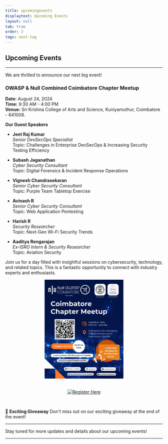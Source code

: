 ```yaml
---
title: upcomingevents
displaytext: Upcoming Events
layout: null
tab: true
order: 3
tags: next-tag
---
```


<h2>Upcoming Events</h2>

<hr>

<p>We are thrilled to announce our next big event!</p>

<h3>OWASP & Null Combined Coimbatore Chapter Meetup</h3>

<p><strong>Date:</strong> August 24, 2024<br>
<strong>Time:</strong> 9:30 AM - 4:00 PM<br>
<strong>Venue:</strong> Sri Krishna College of Arts and Science, Kuniyamuthur, Coimbatore - 641008.</p>

**Our Guest Speakers**

- **Jeet Raj Kumar**  
  *Senior DevSecOps Specialist*  
  Topic: Challenges in Enterprise DevSecOps & Increasing Security Testing Efficiency

- **Subash Jaganathan**  
  *Cyber Security Consultant*  
  Topic: Digital Forensics & Incident Response Operations

- **Vignesh Chandrasekaran**  
  *Senior Cyber Security Consultant*  
  Topic: Purple Team Tabletop Exercise

- **Avinash R**  
  *Senior Cyber Security Consultant*  
  Topic: Web Application Pentesting

- **Harish R**  
  *Security Researcher*  
  Topic: Next-Gen Wi-Fi Security Trends

- **Aaditya Rengarajan**  
  *Ex-ISRO Intern & Security Researcher*  
  Topic: Aviation Security

<p>Join us for a day filled with insightful sessions on cybersecurity, technology, and related topics. This is a fantastic opportunity to connect with industry experts and enthusiasts.</p>

<div style="text-align: center;">
    <img src="assets/images/events/owasp_null_meetup_24_8_2024.png" width="50%">
</div>

<br>
<p style="text-align: center;">
    <a href="https://forms.gle/bETPGh6D1rXqSfDFA">
        <img src="https://img.shields.io/badge/Register%20Here-4CAF50?style=for-the-badge&logo=google-forms&logoColor=white" alt="Register Here">
    </a>
</p>
<br>

<p>🎁 <strong>Exciting Giveaway</strong> Don't miss out on our exciting giveaway at the end of the event!</p>

<hr>

<p>Stay tuned for more updates and details about our upcoming events!</p>

<hr>
